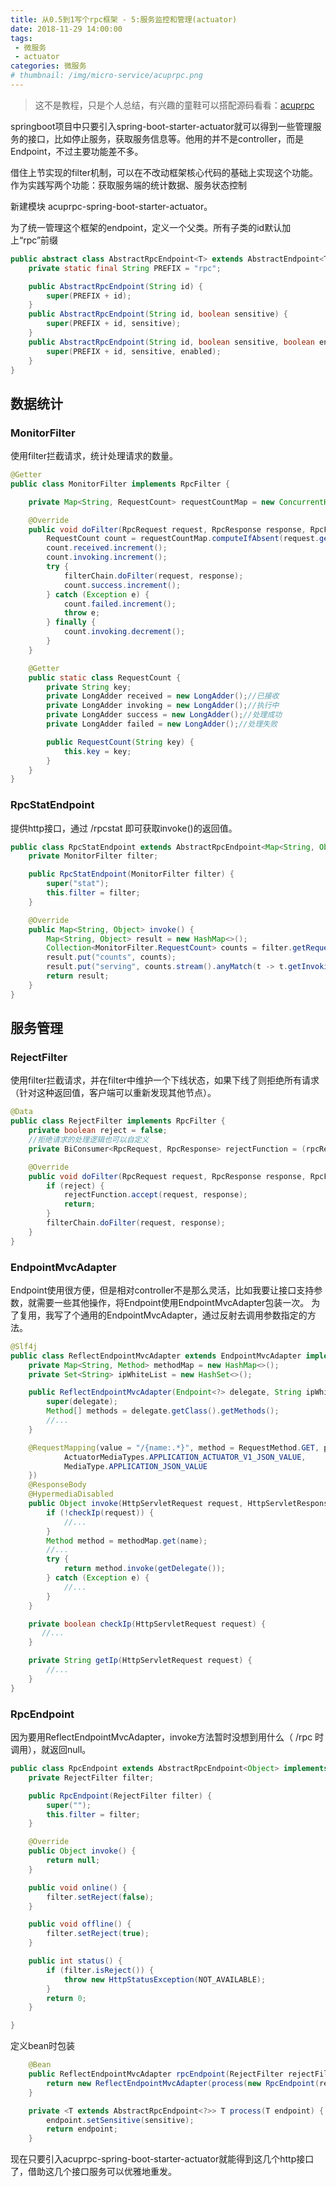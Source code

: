 ```yaml
---
title: 从0.5到1写个rpc框架 - 5:服务监控和管理(actuator)
date: 2018-11-29 14:00:00
tags:
 - 微服务
 - actuator
categories: 微服务
# thumbnail: /img/micro-service/acuprpc.png
---
```


> 这不是教程，只是个人总结，有兴趣的童鞋可以搭配源码看看：[acuprpc](https://github.com/acupt/acuprpc)

springboot项目中只要引入spring-boot-starter-actuator就可以得到一些管理服务的接口，比如停止服务，获取服务信息等。他用的并不是controller，而是Endpoint，不过主要功能差不多。

借住上节实现的filter机制，可以在不改动框架核心代码的基础上实现这个功能。作为实践写两个功能：获取服务端的统计数据、服务状态控制

新建模块 acuprpc-spring-boot-starter-actuator。

为了统一管理这个框架的endpoint，定义一个父类。所有子类的id默认加上“rpc”前缀

```java
public abstract class AbstractRpcEndpoint<T> extends AbstractEndpoint<T> {
    private static final String PREFIX = "rpc";

    public AbstractRpcEndpoint(String id) {
        super(PREFIX + id);
    }
    public AbstractRpcEndpoint(String id, boolean sensitive) {
        super(PREFIX + id, sensitive);
    }
    public AbstractRpcEndpoint(String id, boolean sensitive, boolean enabled) {
        super(PREFIX + id, sensitive, enabled);
    }
}
```

## 数据统计

### MonitorFilter

使用filter拦截请求，统计处理请求的数量。

```java
@Getter
public class MonitorFilter implements RpcFilter {

    private Map<String, RequestCount> requestCountMap = new ConcurrentHashMap<>();

    @Override
    public void doFilter(RpcRequest request, RpcResponse response, RpcFilterChain filterChain) {
        RequestCount count = requestCountMap.computeIfAbsent(request.getKey(), RequestCount::new);
        count.received.increment();
        count.invoking.increment();
        try {
            filterChain.doFilter(request, response);
            count.success.increment();
        } catch (Exception e) {
            count.failed.increment();
            throw e;
        } finally {
            count.invoking.decrement();
        }
    }

    @Getter
    public static class RequestCount {
        private String key;
        private LongAdder received = new LongAdder();//已接收
        private LongAdder invoking = new LongAdder();//执行中
        private LongAdder success = new LongAdder();//处理成功
        private LongAdder failed = new LongAdder();//处理失败

        public RequestCount(String key) {
            this.key = key;
        }
    }
}
```

### RpcStatEndpoint

提供http接口，通过 /rpcstat 即可获取invoke()的返回值。

```java
public class RpcStatEndpoint extends AbstractRpcEndpoint<Map<String, Object>> {
    private MonitorFilter filter;

    public RpcStatEndpoint(MonitorFilter filter) {
        super("stat");
        this.filter = filter;
    }

    @Override
    public Map<String, Object> invoke() {
        Map<String, Object> result = new HashMap<>();
        Collection<MonitorFilter.RequestCount> counts = filter.getRequestCountMap().values();
        result.put("counts", counts);
        result.put("serving", counts.stream().anyMatch(t -> t.getInvoking().sum() > 0L));
        return result;
    }
}
```

## 服务管理

### RejectFilter

使用filter拦截请求，并在filter中维护一个下线状态，如果下线了则拒绝所有请求（针对这种返回值，客户端可以重新发现其他节点）。

```java
@Data
public class RejectFilter implements RpcFilter {
    private boolean reject = false;
    //拒绝请求的处理逻辑也可以自定义
    private BiConsumer<RpcRequest, RpcResponse> rejectFunction = (rpcRequest, response) -> response.reject();

    @Override
    public void doFilter(RpcRequest request, RpcResponse response, RpcFilterChain filterChain) {
        if (reject) {
            rejectFunction.accept(request, response);
            return;
        }
        filterChain.doFilter(request, response);
    }
}
```
### EndpointMvcAdapter

Endpoint使用很方便，但是相对controller不是那么灵活，比如我要让接口支持参数，就需要一些其他操作，将Endpoint使用EndpointMvcAdapter包装一次。
为了复用，我写了个通用的EndpointMvcAdapter，通过反射去调用参数指定的方法。

```java
@Slf4j
public class ReflectEndpointMvcAdapter extends EndpointMvcAdapter implements RpcCode {
    private Map<String, Method> methodMap = new HashMap<>();
    private Set<String> ipWhiteList = new HashSet<>();

    public ReflectEndpointMvcAdapter(Endpoint<?> delegate, String ipWhiteList) {
        super(delegate);
        Method[] methods = delegate.getClass().getMethods();
        //...
    }

    @RequestMapping(value = "/{name:.*}", method = RequestMethod.GET, produces = {
            ActuatorMediaTypes.APPLICATION_ACTUATOR_V1_JSON_VALUE,
            MediaType.APPLICATION_JSON_VALUE
    })
    @ResponseBody
    @HypermediaDisabled
    public Object invoke(HttpServletRequest request, HttpServletResponse response, @PathVariable String name) {
        if (!checkIp(request)) {
            //...
        }
        Method method = methodMap.get(name);
        //...
        try {
            return method.invoke(getDelegate());
        } catch (Exception e) {
            //...
        }
    }

    private boolean checkIp(HttpServletRequest request) {
       //...
    }

    private String getIp(HttpServletRequest request) {
        //...
    }
}
```

### RpcEndpoint

因为要用ReflectEndpointMvcAdapter，invoke方法暂时没想到用什么（ /rpc 时调用），就返回null。

```java
public class RpcEndpoint extends AbstractRpcEndpoint<Object> implements RpcCode {
    private RejectFilter filter;

    public RpcEndpoint(RejectFilter filter) {
        super("");
        this.filter = filter;
    }

    @Override
    public Object invoke() {
        return null;
    }

    public void online() {
        filter.setReject(false);
    }

    public void offline() {
        filter.setReject(true);
    }

    public int status() {
        if (filter.isReject()) {
            throw new HttpStatusException(NOT_AVAILABLE);
        }
        return 0;
    }

}
```

定义bean时包装

```java
    @Bean
    public ReflectEndpointMvcAdapter rpcEndpoint(RejectFilter rejectFilter) {
        return new ReflectEndpointMvcAdapter(process(new RpcEndpoint(rejectFilter)), ipWhiteList);
    }

    private <T extends AbstractRpcEndpoint<?>> T process(T endpoint) {
        endpoint.setSensitive(sensitive);
        return endpoint;
    }
```

现在只要引入acuprpc-spring-boot-starter-actuator就能得到这几个http接口了，借助这几个接口服务可以优雅地重发。